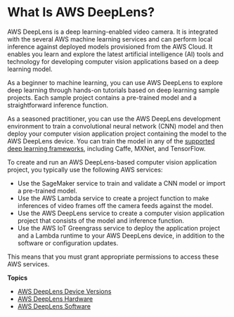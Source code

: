 # What Is AWS DeepLens?<a name="what-is-deeplens"></a>



AWS DeepLens is a deep learning\-enabled video camera\. It is integrated with the several AWS machine learning services and can perform local inference against deployed models provisioned from the AWS Cloud\. It enables you learn and explore the latest artificial intelligence \(AI\) tools and technology for developing computer vision applications based on a deep learning model\. 

As a beginner to machine learning, you can use AWS DeepLens to explore deep learning through hands\-on tutorials based on deep learning sample projects\. Each sample project contains a pre\-trained model and a straightforward inference function\. 

As a seasoned practitioner, you can use the AWS DeepLens development environment to train a convolutional neural network \(CNN\) model and then deploy your computer vision application project containing the model to the AWS DeepLens device\. You can train the model in any of the [supported deep learning frameworks](deeplens-supported-frameworks.md), including Caffe, MXNet, and TensorFlow\. 



To create and run an AWS DeepLens\-based computer vision application project, you typically use the following AWS services:
+ Use the SageMaker service to train and validate a CNN model or import a pre\-trained model\.
+ Use the AWS Lambda service to create a project function to make inferences of video frames off the camera feeds against the model\.
+ Use the AWS DeepLens service to create a computer vision application project that consists of the model and inference function\.
+ Use the AWS IoT Greengrass service to deploy the application project and a Lambda runtime to your AWS DeepLens device, in addition to the software or configuration updates\. 

This means that you must grant appropriate permissions to access these AWS services\. 

**Topics**
+ [AWS DeepLens Device Versions](deeplens-versions.md)
+ [AWS DeepLens Hardware](deeplens-hardware.md)
+ [AWS DeepLens Software](deeplens-software.md)